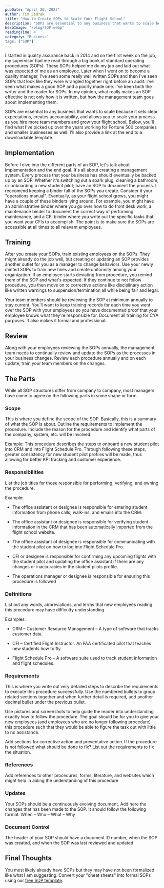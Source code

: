 ```yaml
---
pubDate: "April 26, 2023"
author: Tim Jedrek
title: "How to Create SOPs to Scale Your Flight School"
description: "SOPs are essential to any business that wants to scale because it sets clear expectations, creates accountability, and allows you to scale your process as you hire more team members and grow your flight school.  Below, you'll find what I've picked up over the years working for Fortune 500 companies and smaller businesses as well.  I'll also provide a link at the end to a downloadable template."
heroImage: "/blog/SOP.webp"
readingTime: 4
category: "Business"
tags: ["SOP"]
---
```


I started in quality assurance back in 2014 and on the first week on the job, my supervisor had me read through a big book of standard operating procedures (SOPs). These SOPs helped me do my job and laid out what was expected of me as an employee. Later when I went on to become a quality manager, I've seen some really well written SOPs and then I've seen SOPs that look like they were wrangled together right before an audit. I've seen what makes a good SOP and a poorly made one. I've been both the writer and the reader for SOPs. In my opinion, what really makes an SOP effective is not only how it is written, but how the management team goes about implementing them.

SOPs are essential to any business that wants to scale because it sets clear expectations, creates accountability, and allows you to scale your process as you hire more team members and grow your flight school. Below, you'll find what I've picked up over the years working for Fortune 500 companies and smaller businesses as well. I'll also provide a link at the end to a downloadable template.

## Implementation

Before I dive into the different parts of an SOP, let's talk about implementation and the end goal. It's all about creating a management system. Every process that your business has should eventually be backed up by an SOP. Whether it's switching out a spark plug, cleaning a bathroom, or onboarding a new student pilot; have an SOP to document the process. I reccomend keeping a binder full of the SOPs you create. Consider it your "operations manual". Eventually, as your flight school grows, you might have a couple of these binders lying around. For example, you might have an administrative binder where you go over how to do front desk work, a maintenance binder to document the correct way of performing maintenance, and a CFI binder where you write out the specific tasks that you want your CFIs to accomplish. The point is to make sure the SOPs are accessible at all times to all relevant employees.

## Training

After you create your SOPs, train existing employees on the SOPs. They might already do the job well, but creating or updating an SOP provides another outlet for you as a manager to change behaviors. Use your newly minted SOPs to train new hires and create uniformity among your organization. If an employee starts deviating from procedure, you remind them of the SOP and what's expected. If they continue to not follow procedure, you then move on to corrective actions like disciplinary action like written warnings to suspension/termination all while being fair and legal.

Your team members should be reviewing the SOP at minimum annually to stay current. You'll want to keep training records for each time you went over the SOP with your employees so you have documented proof that your employee knows what they're responsible for. Document all training for CYA purposes. It also makes it formal and professional.

## Review

Along with your employees reviewing the SOPs annually, the management team needs to continually review and update the SOPs as the processes in your business changes. Review each procedure annually and on each update, train your team members on the changes.

## The Parts

While all SOP structures differ from company to company, most managers have come to agree on the following parts in some shape or form.

### Scope

This is where you define the scope of the SOP. Basically, this is a summary of what the SOP is about. Outline the requirements to implement the procedure. Include the reason for the procedure and identify what parts of the company, system, etc. will be involved.

Example: This procedure describes the steps to onboard a new student pilot into CRM and into Flight Schedule Pro. Through following these steps, greater consistency for new student pilot profiles will be made, thus allowing for better KPI tracking and customer experience.

### Responsibilities

List the job titles for those responsible for performing, verifying, and owning the procedure.

Example:

- The office assistant or designee is responsible for entering student information from phone calls, walk-ins, and emails into the CRM.

- The office assistant or designee is responsible for verifying student information in the CRM that has been automatically imported from the flight school website.

- The office assistant of designee is responsible for communicating with the student pilot on how to log into Flight Schedule Pro.

- CFI or designee is responsible for confirming any upcoming flights with the student pilot and updating the office assistant if there are any changes or inaccuracies in the student pilots profile.

- The operations manager or designee is responsible for ensuring this procedure is followed

### Definitions

List out any words, abbreviations, and terms that new employees reading this procedure may have difficulty understanding

Examples:

- CRM – Customer Resource Management – A type of software that tracks customer data.

- CFI – Certified Flight Instructor. An FAA certificated pilot that teaches new students how to fly.

- Flight Schedule Pro – A software suite used to track student information and flight schedules.

### Requirements

This is where you write out very detailed steps to describe the requirements to execute this procedure successfully. Use the numbered bullets to group related sections together and when further detail is required, add another decimal bullet under the previous bullet.

Use pictures and screenshots to help guide the reader into understanding exactly how to follow the procedure. The goal should be for you to give your new employees (and employees who are no longer following procedure) this procedure such that they would be able to figure the task out with little to no assistance.

Add sections for corrective action and preventative action. If the procedure is not followed what should be done to fix? List out the requirements to fix the situation.

### References

Add references to other procedures, forms, literature, and websites which might help in aiding the understanding of this procedure

### Updates

Your SOPs should be a continuously evolving document. Add here the changes that has been made to the SOP. It should follow the following format: When – Who – What – Why

### Document Control

The header of your SOP should have a document ID number, when the SOP was created, and when the SOP was last reviewed and updated.

## Final Thoughts

You most likely already have SOPs but they may have not been formalized like what I am suggesting. Convert your "cheat sheets" into formal SOPs using our [free SOP template](https://rightruddermarketing.com/flight-school-sop-template).
